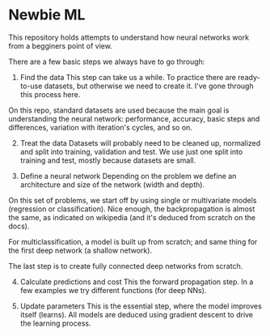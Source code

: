 # Newbie ML
This repository holds attempts to understand how neural networks work from a begginers point of view. 

There are a few basic steps we always have to go through:

1. Find the data
This step can take us a while. To practice there are ready-to-use datasets, but otherwise we need to create it. I've gone through this process here. 

On this repo, standard datasets are used because the main goal is understanding the neural network: performance, accuracy, basic steps and differences, variation with iteration's cycles, and so on.

2. Treat the data
Datasets will probably need to be cleaned up, normalized and split into training, validation and test. We use just one split into training and test, mostly because datasets are small.

3. Define a neural network 
Depending on the problem we define an architecture and size of the network (width and depth). 

On this set of problems, we start off by using single or multivariate models (regression or classification). Nice enough, the backpropagation is almost the same, as indicated on wikipedia (and it's deduced from scratch on the docs).

For multiclassification, a model is built up from scratch; and same thing for the first deep network (a shallow network).

The last step is to create fully connected deep networks from scratch.

4. Calculate predictions and cost
This the forward propagation step. In a few examples we try different functions (for deep NNs).

5. Update parameters
This is the essential step, where the model improves itself (learns). All models are deduced using gradient descent to drive the learning process.
